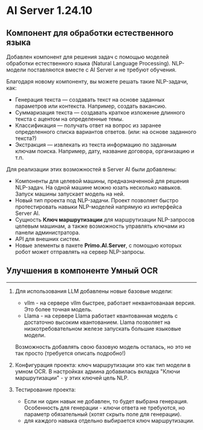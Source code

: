 # AI Server 1.24.10

## Компонент для обработки естественного языка 

Добавлен компонент для решения задач с помощью моделей обработки естественного языка (Natural Language Processing). NLP-модели поставляются вместе с AI Server и не требуют обучения.

Благодаря новому компоненту, вы можете решать такие NLP-задачи, как:
* Генерация текста — создавать текст на основе заданных параметров или контекста. Например, создать вакансию.
* Суммаризация текста — создавать краткое изложение длинного текста с ацентом на определенные темы.
* Классификация — получать ответ на вопрос из заранее определенного списка вариантов ответов. (или: на основе заданного текста?)
* Экстракция — извлекать из текста информацию по заданным ключам поиска. Например, дату, название договора, организацию и т.п.


Для реализации этих возможностей в Server AI были добавлены:
* Компоненты для целевой машины, предназначенной для решения NLP-задач. На одной машине можно юзать несколько навыков. Запуск машины запускает модель на ней. 
* Новый тип проекта под NLP-задачи. Проект позволяет быстро протестировать навыки NLP-моделей напрямую из интерфейса Server AI.
* Сущность **Ключ маршрутизации** для маршрутизации NLP-запросов целевым машинам, а также возможность управлять ключами из панели администратора.
* API для внешних систем.
* Новые элементы в пакете **Primo.AI.Server**, с помощью которых робот может отправлять на сервер NLP-запросы.

## Улучшения в компоненте Умный OCR

-------

1. Для использования LLM добавлены новые базовые модели:
   * vllm - на сервере vllm быстрее, работает неквантованаая версия. Это более точная модель.
   * Llama - на сервере Llama работает квантованная модель с достаточно высоким квантованием. Llama позволяет на низкотребовательном железе запускать большие языковые модели.
  
   Возможность добавлять свою базовую модель осталась, но это не так просто (требуется описать подробно!)

1.  Конфигурация проекта: ключ маршрутизации это как тип модели в умном OCR. В настройках админа добавилась вкладка "Ключи маршрутизации" - у этих ключей цель NLP.
1. Тестирование проекта:
   * Если ни один навык не добавлен, то будет выбрана генерация. Особенность для генерации - ключи ответа не требуются, но параметр обязательный (хотят скрыть поле для генерации).
   * для каждого навыка отдельно выбирается ключ маршрутизации. 
